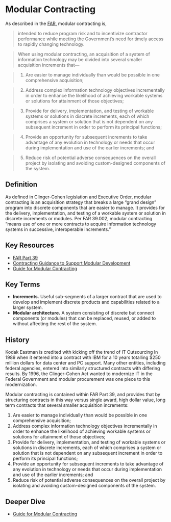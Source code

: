 # Modular Contracting

As described in the [FAR](https://www.acquisition.gov/sites/default/files/current/far/html/Subpart%2039_1.html#wp1096828), modular contracting is,
> intended to reduce program risk and to incentivize contractor performance while meeting the Government’s need for timely access to rapidly changing technology. 

> When using modular contracting, an acquisition of a system of information technology may be divided into several smaller acquisition increments that—

> 1. Are easier to manage individually than would be possible in one comprehensive acquisition;

> 2. Address complex information technology objectives incrementally in order to enhance the likelihood of achieving workable systems or solutions for attainment of those objectives;

> 3. Provide for delivery, implementation, and testing of workable systems or solutions in discrete increments, each of which comprises a system or solution that is not dependent on any subsequent increment in order to perform its principal functions;

> 4. Provide an opportunity for subsequent increments to take advantage of any evolution in technology or needs that occur during implementation and use of the earlier increments; and

> 5. Reduce risk of potential adverse consequences on the overall project by isolating and avoiding custom-designed components of the system.

## Definition

As defined in Clinger-Cohen legislation and Executive Order, modular contracting is an acquisition strategy that breaks a large “grand design” program into discrete components that are easier to manage. It provides for the delivery, implementation, and testing of a workable system or solution in discrete increments or modules.  Per FAR 39.002, modular contracting “means use of one or more contracts to acquire information technology systems in successive, interoperable increments.”

## Key Resources

* [FAR Part 39](http://farsite.hill.af.mil/reghtml/regs/far2afmcfars/fardfars/far/39.htm)
* [Contracting Guidance to Support Modular Development](https://www.whitehouse.gov/sites/default/files/omb/procurement/guidance/modular-approaches-for-information-technology.pdf)
* [Guide for Modular Contracting](http://www.managementconcepts.com/Course-Resources/Federal-Acquisition-Contracting/token/download/ItemId/40)

## Key Terms

* **Increments.** Useful sub-segments of a larger contract that are used to develop and implement discrete products and capabilities related to a larger system.
* **Modular architecture.** A system consisting of discrete but connect components (or modules) that can be replaced, reused, or added to without affecting the rest of the system. 

## History

Kodak Eastman is credited with kicking off the trend of IT Outsourcing In 1989 when it entered into a contract with IBM for a 10 years totalling $250 million dollars for data center and PC support.  Many other entities, including federal agencies, entered into similarly structured contracts with differing results.  By 1996, the Clinger-Cohen Act wanted to modernize IT in the Federal Government and modular procurement was one piece to this modernization.

Modular contracting is contained within FAR Part 39, and provides that by structuring contracts in this way versus single award, high dollar value, long term contracts that several smaller acquisition increments:

1. Are easier to manage individually than would be possible in one comprehensive acquisition;
2. Address complex information technology objectives incrementally in order to enhance the likelihood of achieving workable systems or solutions for attainment of those objectives;
3. Provide for delivery, implementation, and testing of workable systems or solutions in discrete increments, each of which comprises a system or solution that is not dependent on any subsequent increment in order to perform its principal functions;
4. Provide an opportunity for subsequent increments to take advantage of any evolution in technology or needs that occur during implementation and use of the earlier increments; and
5. Reduce risk of potential adverse consequences on the overall project by isolating and avoiding custom-designed components of the system.


## Deeper Dive
* [Guide for Modular Contracting](http://www.managementconcepts.com/Course-Resources/Federal-Acquisition-Contracting/token/download/ItemId/40)
